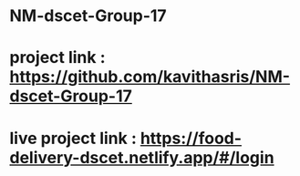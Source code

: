 # NM-dscet-Group-17
# project link : https://github.com/kavithasris/NM-dscet-Group-17
# live project link : https://food-delivery-dscet.netlify.app/#/login
